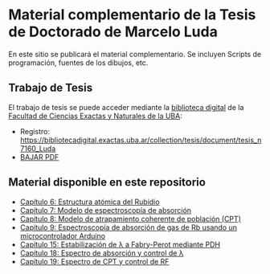 # Material complementario de la Tesis de Doctorado de Marcelo Luda

En este sitio se publicará el material complementario. Se incluyen Scripts de programación, fuentes de los dibujos, etc.

## Trabajo de Tesis

El trabajo de tesis se puede acceder mediante la [biblioteca digital](https://bibliotecadigital.exactas.uba.ar/) de la [Facultad de Ciencias Exactas y Naturales de la UBA](https://exactas.uba.ar/):

  * Registro: https://bibliotecadigital.exactas.uba.ar/collection/tesis/document/tesis_n7160_Luda
  * [BAJAR PDF](https://bibliotecadigital.exactas.uba.ar/download/tesis/tesis_n7160_Luda.pdf)

## Material disponible en este repositorio

 - [Capítulo 6: Estructura atómica del Rubidio](https://github.com/marceluda/tesis-de-doctorado/tree/main/cap06)
 - [Capítulo 7: Modelo de espectroscopía de absorción](https://github.com/marceluda/tesis-de-doctorado/tree/main/cap07)
 - [Capítulo 8: Modelo de atrapamiento coherente de población (CPT)](https://github.com/marceluda/tesis-de-doctorado/tree/main/cap08)
 - [Capítulo 9: Espectroscopía de absorción de gas de Rb usando un microcontrolador Arduino](https://github.com/marceluda/tesis-de-doctorado/tree/main/cap09)
 - [Capítulo 15: Estabilización de λ a Fabry-Perot mediante PDH](https://github.com/marceluda/tesis-de-doctorado/tree/main/cap15)
 - [Capítulo 18: Espectro de absorción y control de λ](https://github.com/marceluda/tesis-de-doctorado/tree/main/cap18)
 - [Capítulo 19: Espectro de CPT y control de RF](https://github.com/marceluda/tesis-de-doctorado/tree/main/cap19)

   
